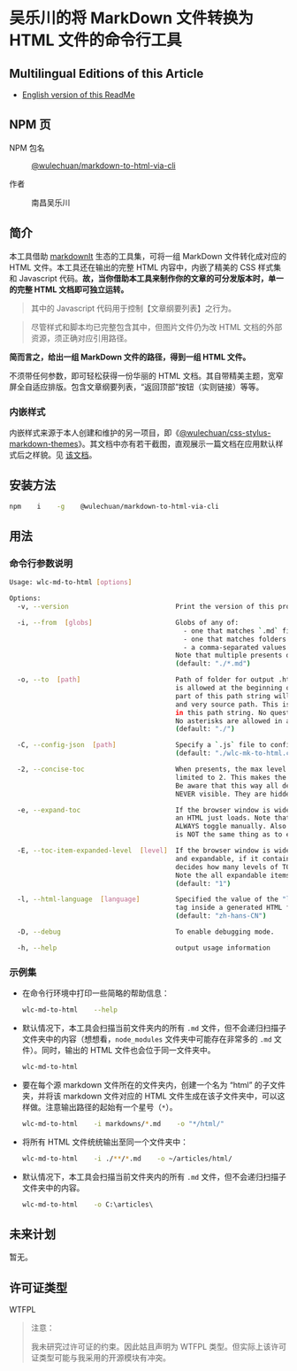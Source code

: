# 吴乐川的将 MarkDown 文件转换为 HTML 文件的命令行工具


## Multilingual Editions of this Article

- [English version of this ReadMe](./ReadMe.md)




## NPM 页

<dl>
<dt>NPM 包名</dt>
<dd>

[@wulechuan/markdown-to-html-via-cli](https://www.npmjs.com/package/@wulechuan/markdown-to-html-via-cli)

</dd>
<dt>作者</dt>
<dd><p>南昌吴乐川</p></dd>
</dl>





## 简介

本工具借助 [markdownIt](https://www.npmjs.com/package/markdown-it) 生态的工具集，可将一组 MarkDown 文件转化成对应的 HTML 文件。本工具还在输出的完整 HTML 内容中，内嵌了精美的 CSS 样式集和 Javascript 代码。**故，当你借助本工具来制作你的文章的可分发版本时，单一的完整 HTML 文档即可独立运转。**

> 其中的 Javascript 代码用于控制【文章纲要列表】之行为。

> 尽管样式和脚本均已完整包含其中，但图片文件仍为改 HTML 文档的外部资源，须正确对应引用路径。

**简而言之，给出一组 MarkDown 文件的路径，得到一组 HTML 文件。**

不须带任何参数，即可轻松获得一份华丽的 HTML 文档。其自带精美主题，宽窄屏全自适应排版。包含文章纲要列表，“返回顶部”按钮（实则链接）等等。


### 内嵌样式

内嵌样式来源于本人创建和维护的另一项目，即《[@wulechuan/css-stylus-markdown-themes](https://www.npmjs.com/package/@wulechuan/css-stylus-markdown-themes)》。其文档中亦有若干截图，直观展示一篇文档在应用默认样式后之样貌。见 [该文档](https://github.com/wulechuan/wulechuan-themes-for-htmls-via-markdowns/blob/master/docs/refs/zh-hans-CN/application-examples.md)。




## 安装方法

```bash
npm    i    -g    @wulechuan/markdown-to-html-via-cli
```


## 用法


### 命令行参数说明


```bash
Usage: wlc-md-to-html [options]

Options:
  -v, --version                           Print the version of this program.

  -i, --from  [globs]                     Globs of any of:
                                            - one that matches `.md` files;
                                            - one that matches folders containing `.md` files;
                                            - a comma-separated values of above.
                                          Note that multiple presents of this argument is also allowed.
                                          (default: "./*.md")

  -o, --to  [path]                        Path of folder for output .html files. A single asterisk(*)
                                          is allowed at the beginning of the path, meaning the rest
                                          part of this path string will treat as a sub path to each
                                          and very source path. This is the ONLY special sign allowed
                                          in this path string. No question marks("?") are allowed.
                                          No asterisks are allowed in any other places of this string.
                                          (default: "./")

  -C, --config-json  [path]               Specify a `.js` file to configure the conversions.
                                          (default: "./wlc-mk-to-html.config.js")

  -2, --concise-toc                       When presents, the max level of the TOC items in an HTML is
                                          limited to 2. This makes the TOC more concise and clean.
                                          Be aware that this way all deeper levels of TOC items are
                                          NEVER visible. They are hidden via CSS rules.

  -e, --expand-toc                        If the browser window is wide enough, expand the TOC panel when
                                          an HTML just loads. Note that either way, the TOC panel can
                                          ALWAYS toggle manually. Also Note that to expand the TOC panel
                                          is NOT the same thing as to expand an item of the TOC panel.

  -E, --toc-item-expanded-level  [level]  If the browser window is wide enough, TOC items are collapsable
                                          and expandable, if it contains a nested TOC list. This option
                                          decides how many levels of TOC items are expanded by default.
                                          Note the all expandable items can ALWASY toggle manually.
                                          (default: "1")

  -l, --html-language  [language]         Specified the value of the "lang" attribute of the <html>
                                          tag inside a generated HTML file.
                                          (default: "zh-hans-CN")

  -D, --debug                             To enable debugging mode.

  -h, --help                              output usage information

```




### 示例集

-   在命令行环境中打印一些简略的帮助信息：

    ```bash
    wlc-md-to-html    --help
    ```

-   默认情况下，本工具会扫描当前文件夹内的所有 `.md` 文件，但不会递归扫描子文件夹中的内容（想想看，`node_modules` 文件夹中可能存在非常多的 `.md` 文件）。同时，输出的 HTML 文件也会位于同一文件夹中。

    ```bash
    wlc-md-to-html
    ```

-   要在每个源 markdown 文件所在的文件夹内，创建一个名为 “html” 的子文件夹，并将该 markdown 文件对应的 HTML 文件生成在该子文件夹中，可以这样做。注意输出路径的起始有一个星号（`*`）。

    ```bash
    wlc-md-to-html    -i markdowns/*.md    -o "*/html/"
    ```

-   将所有 HTML 文件统统输出至同一个文件夹中：

    ```bash
    wlc-md-to-html    -i ./**/*.md    -o ~/articles/html/
    ```

-   默认情况下，本工具会扫描当前文件夹内的所有 `.md` 文件，但不会递归扫描子文件夹中的内容。

    ```bat
    wlc-md-to-html    -o C:\articles\
    ```



## 未来计划

暂无。


## 许可证类型

WTFPL

> 注意：
>
> 我未研究过许可证的约束。因此姑且声明为 WTFPL 类型。但实际上该许可证类型可能与我采用的开源模块有冲突。

